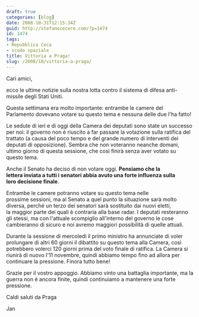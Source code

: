 ```yaml
---
draft: true
categories: [blog]
date: 2008-10-31T12:15:34Z
guid: http://stefanocecere.com/?p=1474
id: 1474
tags:
- Repubblica Ceca
- scudo spaziale
title: Vittoria a Praga!
slug: /2008/10/vittoria-a-praga/
---
```


Cari amici,

ecco le ultime notizie sulla nostra lotta contro il sistema di difesa anti-missile degli Stati Uniti.

Questa settimana era molto importante: entrambe le camere del Parlamento dovevano votare su questo tema e nessuna delle due l'ha fatto!

Le sedute di ieri e di oggi della Camera dei deputati sono state un successo per noi: il governo non è riuscito a far passare la votazione sulla ratifica del trattato (a causa del poco tempo e del grande numero di interventi dei deputati di opposizione). Sembra che non voteranno neanche domani, ultimo giorno di questa sessione, che così finirà senza aver votato su questo tema.

Anche il Senato ha deciso di non votare oggi. **Pensiamo che la lettera inviata a tutti i senatori abbia avuto una forte influenza sulla loro decisione finale**.

Entrambe le camere potranno votare su questo tema nelle prossime sessioni, ma al Senato a quel punto la situazione sarà molto diversa, perché un terzo dei senatori sarà sostituito dai nuovi eletti, la maggior parte dei quali è contraria alla base radar. I deputati resteranno gli stessi, ma con l'attuale scompiglio all'interno del governo le cose cambieranno di sicuro e noi avremo maggiori possibilità di quelle attuali.

Durante la sessione di mercoledì il primo ministro ha annunciate di voler prolungare di altri 60 giorni il dibattito su questo tema alla Camera, così potrebbero volerci 120 giorni prima del voto finale di ratifica. La Camera si riunirà di nuovo l'11 novembre, quindi abbiamo tempo fino ad allora per continuare la pressione. Finora tutto bene!

Grazie per il vostro appoggio. Abbiamo vinto una battaglia importante, ma la guerra non è ancora finite, quindi continuiamo a mantenere una forte pressione.

Caldi saluti da Praga

Jan
